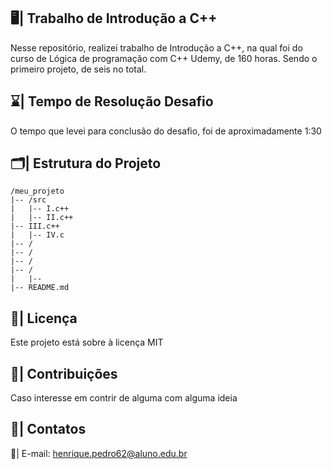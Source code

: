 ## 🖥️| Trabalho de Introdução a C++
   
  Nesse repositório, realizei trabalho de Introdução a C++, na qual foi do curso de Lógica de programação com C++ Udemy, de 160 horas. Sendo o primeiro projeto, de seis no total.

## ⌛| Tempo de Resolução Desafio

 O tempo que levei para conclusão do desafio, foi de aproximadamente 1:30

## 🗂️| Estrutura do Projeto

   ```
/meu_projeto
|-- /src
|   |-- I.c++
|   |-- II.c++
|-- III.c++
|   |-- IV.c
|-- /
|-- /
|-- /
|-- /
|   |-- 
|-- README.md

   ```

## 📑| Licença 

Este projeto está sobre à licença MIT

## 👥| Contribuições 

   Caso interesse em contrir de alguma com alguma ideia

## 📩| Contatos

  📧| E-mail: henrique.pedro62@aluno.edu.br


   
